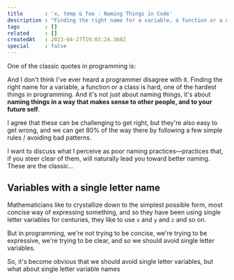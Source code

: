 ```yaml
---
title       : 'x, temp & foo : Naming Things in Code'
description : "Finding the right name for a variable, a function or a class is hard, one of the hardest things in programming..."
tags        : []
related     : []
createdAt   : 2023-04-27T19:03:24.368Z
special     : false
---
```


One of the classic quotes in programming is:

<blog-quote 
  quote="There are only two hard things in Computer Science: cache invalidation and naming things." 
  author="Phil Karlton"
  authorinfo="Software Developer"> </blog-quote>

And I don't think I've ever heard a programmer disagree with it. Finding the right name for a variable, a function or a class is hard, 
one of the hardest things in programming. And it's not just about naming things, 
it's about **naming things in a way that makes sense to other people, and to your future self**.

I agree that these can be challenging to get right, but they're also easy to get wrong, and we can get 80% of the way 
there by following a few simple rules / avoiding bad patterns.

I want to discuss what I perceive as poor naming practices—practices that, if you steer clear of them, will naturally 
lead you toward better naming. These are the classic...

## Variables with a single letter name

Mathematicians like to crystallize down to the simplest possible form, most concise way of expressing something, 
and so they have been using single letter variables for centuries, they like to use `x` and `y` and `z` and so on.

But in programming, we're not trying to be concise, we're trying to be expressive, we're trying to be clear,
and so we should avoid single letter variables. 

So, it's become obvious that we should avoid single letter variables, but what about single letter variable names
